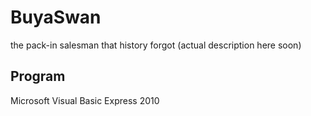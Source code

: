 # BuyaSwan
the pack-in salesman that history forgot
(actual description here soon)

## Program
Microsoft Visual Basic Express 2010